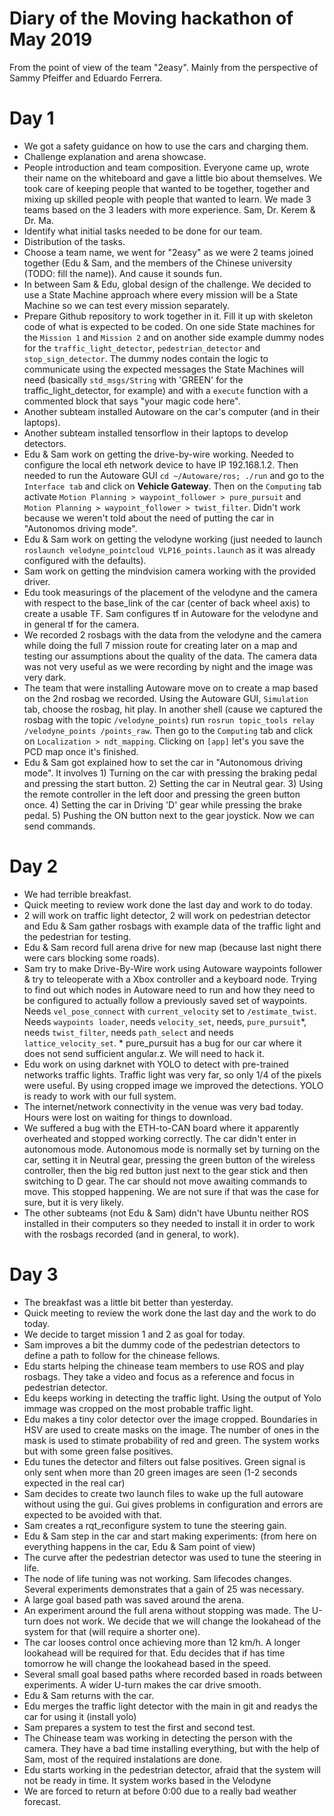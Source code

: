 # Diary of the Moving hackathon of May 2019

From the point of view of the team "2easy". Mainly from the perspective of Sammy Pfeiffer and Eduardo Ferrera.

# Day 1 

* We got a safety guidance on how to use the cars and charging them.
* Challenge explanation and arena showcase.
* People introduction and team composition. Everyone came up, wrote their name on the whiteboard and gave a little bio about themselves. We took care of keeping people that wanted to be together, together and mixing up skilled people with people that wanted to learn. We made 3 teams based on the 3 leaders with more experience. Sam, Dr. Kerem & Dr. Ma.
* Identify what initial tasks needed to be done for our team.
* Distribution of the tasks.
* Choose a team name, we went for "2easy" as we were 2 teams joined together (Edu & Sam, and the members of the Chinese university (TODO: fill the name)). And cause it sounds fun.
* In between Sam & Edu, global design of the challenge. We decided to use a State Machine approach where every mission will be a State Machine so we can test every mission separately.
* Prepare Github repository to work together in it. Fill it up with skeleton code of what is expected to be coded. On one side State machines for the `Mission 1` and `Mission 2` and on another side example dummy nodes for the `traffic_light_detector`, `pedestrian_detector` and `stop_sign_detector`. The dummy nodes contain the logic to communicate using the expected messages the State Machines will need (basically `std_msgs/String` with 'GREEN' for the traffic_light_detector, for example) and with a `execute` function with a commented block that says "your magic code here".
* Another subteam installed Autoware on the car's computer (and in their laptops).
* Another subteam installed tensorflow in their laptops to develop detectors.
* Edu & Sam work on getting the drive-by-wire working. Needed to configure the local eth network device to have IP 192.168.1.2. Then needed to run the Autoware GUI `cd ~/Autoware/ros; ./run` and go to the `Interface tab` and click on **Vehicle Gateway**. Then on the `Computing` tab activate `Motion Planning > waypoint_follower > pure_pursuit` and `Motion Planning > waypoint_follower > twist_filter`. Didn't work because we weren't told about the need of putting the car in "Autonomos driving mode".
* Edu & Sam work on getting the velodyne working (just needed to launch `roslaunch velodyne_pointcloud VLP16_points.launch` as it was already configured with the defaults).
* Sam work on getting the mindvision camera working with the provided driver.
* Edu took measurings of the placement of the velodyne and the camera with respect to the base_link of the car (center of back wheel axis) to create a usable TF. Sam configures tf in Autoware for the velodyne and in general tf for the camera.
* We recorded 2 rosbags with the data from the velodyne and the camera while doing the full 7 mission route for creating later on a map and testing our assumptions about the quality of the data. The camera data was not very useful as we were recording by night and the image was very dark.
* The team that were installing Autoware move on to create a map based on the 2nd rosbag we recorded. Using the Autoware GUI, `Simulation` tab, choose the rosbag, hit play. In another shell (cause we captured the rosbag with the topic `/velodyne_points`) run `rosrun topic_tools relay /velodyne_points /points_raw`. Then go to the `Computing` tab and click on `Localization > ndt_mapping`. Clicking on `[app]` let's you save the PCD map once it's finished.
* Edu & Sam got explained how to set the car in "Autonomous driving mode". It involves 1) Turning on the car with pressing the braking pedal and pressing the start button. 2) Setting the car in Neutral gear. 3) Using the remote controller in the left door and pressing the green button once. 4) Setting the car in Driving 'D' gear while pressing the brake pedal. 5) Pushing the ON button next to the gear joystick. Now we can send commands.


# Day 2

* We had terrible breakfast.
* Quick meeting to review work done the last day and work to do today.
* 2 will work on traffic light detector, 2 will work on pedestrian detector and Edu & Sam gather rosbags with example data of the traffic light and the pedestrian for testing.
* Edu & Sam record full arena drive for new map (because last night there were cars blocking some roads).
* Sam try to make Drive-By-Wire work using Autoware waypoints follower & try to teleoperate with a Xbox controller and a keyboard node. Trying to find out which nodes in Autoware need to run and how they need to be configured to actually follow a previously saved set of waypoints. Needs `vel_pose_connect` with `current_velocity` set to `/estimate_twist`. Needs `waypoints loader`, needs `velocity_set`, needs, `pure_pursuit`\*, needs `twist_filter`, needs `path_select` and needs `lattice_velocity_set`. \* pure_pursuit has a bug for our car where it does not send sufficient angular.z. We will need to hack it.
* Edu work on using darknet with YOLO to detect with pre-trained networks traffic lights. Traffic light was very far, so only 1/4 of the pixels were useful. By using cropped image we improved the detections. YOLO is ready to work with our full system.
* The internet/network connectivity in the venue was very bad today. Hours were lost on waiting for things to download.
* We suffered a bug with the ETH-to-CAN board where it apparently overheated and stopped working correctly. The car didn't enter in autonomous mode. Autonomous mode is normally set by turning on the car, setting it in Neutral gear, pressing the green button of the wireless controller, then the big red button just next to the gear stick and then switching to D gear. The car should not move awaiting commands to move. This stopped happening. We are not sure if that was the case for sure, but it is very likely.
* The other subteams (not Edu & Sam) didn't have Ubuntu neither ROS installed in their computers so they needed to install it in order to work with the rosbags recorded (and in general, to work).

# Day 3

* The breakfast was a little bit better than yesterday.
* Quick meeting to review the work done the last day and the work to do today.
* We decide to target mission 1 and 2 as goal for today.
* Sam improves a bit the dummy code of the pedestrian detectors to define a path to follow for the chinease fellows.
* Edu starts helping the chinease team members to use ROS and play rosbags. They take a video and focus as a reference and focus in pedestrian detector.
* Edu keeps working in detecting the traffic light. Using the output of Yolo immage was cropped on the most probable traffic light.
* Edu makes a tiny color detector over the image cropped. Boundaries in HSV are used to create masks on the image. The number of ones in the mask is used to stimate probability of red and green. The system works but with some green false positives.
* Edu tunes the detector and filters out false positives. Green signal is only sent when more than 20 green images are seen (1-2 seconds expected in the real car)
* Sam decides to create two launch files to wake up the full autoware without using the gui. Gui gives problems in configuration and errors are expected to be avoided with that.
* Sam creates a rqt_reconfigure system to tune the steering gain.
* Edu & Sam step in the car and start making experiments: 
(from here on everything happens in the car, Edu & Sam point of view)
* The curve after the pedestrian detector was used to tune the steering in life.
* The node of life tuning was not working. Sam lifecodes changes. Several experiments demonstrates that a gain of 25 was necessary.
* A large goal based path was saved around the arena.
* An experiment around the full arena without stopping was made. The U-turn does not work. We decide that we will change the lookahead of the system for that (will require a shorter one).
* The car looses control once achieving more than 12 km/h. A longer lookahead will be required for that. Edu decides that if has time tomorrow he will change the lookahead based in the speed.
* Several small goal based paths where recorded based in roads between experiments. A wider U-turn makes the car drive smooth.
* Edu & Sam returns with the car.
* Edu merges the traffic light detector with the main in git and readys the car for using it (install yolo)
* Sam prepares a system to test the first and second test.
* The Chinease team was working in detecting the person with the camera. They have a bad time installing everything, but with the help of Sam, most of the required instalations are done.
* Edu starts working in the pedestrian detector, afraid that the system will not be ready in time. It system works based in the Velodyne
* We are forced to return at before 0:00 due to a really bad weather forecast.
